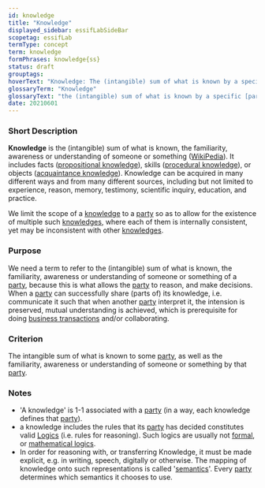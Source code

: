```yaml
---
id: knowledge
title: "Knowledge"
displayed_sidebar: essifLabSideBar
scopetag: essifLab
termType: concept
term: knowledge
formPhrases: knowledge{ss}
status: draft
grouptags:
hoverText: "Knowledge: The (intangible) sum of what is known by a specific Party, as well as the familiarity, awareness or understanding of someone or something by that Party."
glossaryTerm: "Knowledge"
glossaryText: "the (intangible) sum of what is known by a specific [party](@), as well as the familiarity, awareness or understanding of someone or something by that [party](@)."
date: 20210601
---
```


### Short Description
**Knowledge** is the (intangible) sum of what is known, the familiarity, awareness or understanding of someone or something ([WikiPedia](https://en.wikipedia.org/wiki/Knowledge)). It includes facts ([propositional knowledge](https://en.wikipedia.org/wiki/Propositional_knowledge)), skills ([procedural knowledge](https://en.wikipedia.org/wiki/Procedural_knowledge)), or objects ([acquaintance knowledge](https://en.wikipedia.org/wiki/Knowledge_by_acquaintance)). Knowledge can be acquired in many different ways and from many different sources, including but not limited to experience, reason, memory, testimony, scientific inquiry, education, and practice.

We limit the scope of a [knowledge](@) to a [party](@) so as to allow for the existence of multiple such [knowledges](@), where each of them is internally consistent, yet may be inconsistent with other [knowledges](@).

### Purpose
We need a term to refer to the (intangible) sum of what is known, the familiarity, awareness or understanding of someone or something of a [party](@), because this is what allows the [party](@) to reason, and make decisions. When a [party](@) can successfully share (parts of) its knowledge, i.e. communicate it such that when another [party](@) interpret it, the intension is preserved, mutual understanding is achieved, which is prerequisite for doing [business transactions](transaction@) and/or collaborating.

### Criterion
The intangible sum of what is known to some [party](@), as well as the familiarity, awareness or understanding of someone or something by that [party](@).

### Notes
- 'A knowledge' is 1-1 associated with a [party](@) (in a way, each knowledge defines that [party](@)).
- a knowledge includes the rules that its [party](@) has decided constitutes valid [Logics](https://en.wikipedia.org/wiki/Logic) (i.e. rules for reasoning). Such logics are usually not [formal](https://en.wikipedia.org/wiki/Formal_system), or [mathematical logics](https://en.wikipedia.org/wiki/Mathematical_logic).
- In order for reasoning with, or transferring Knowledge, it must be made explicit, e.g. in writing, speech, digitally or otherwise. The mapping of knowledge onto such representations is called '[semantics](https://en.wikipedia.org/wiki/Semantics)'. Every [party](@) determines which semantics it chooses to use.
